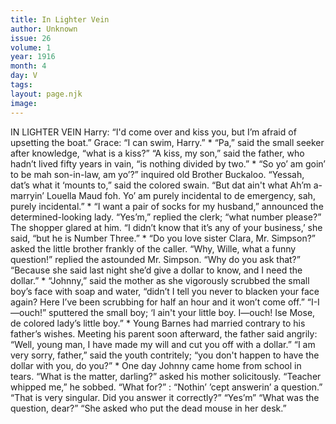 ```yaml
---
title: In Lighter Vein
author: Unknown
issue: 26
volume: 1
year: 1916
month: 4
day: V
tags:
layout: page.njk
image:
---
```

IN LIGHTER VEIN    Harry: “I'd come over and kiss you, but I’m afraid of upsetting the boat.”    Grace: “I can swim, Harry.”    *   “Pa,” said the small seeker after knowledge, “what is a kiss?”    “A kiss, my son,” said the father, who hadn’t lived fifty years in vain, “is nothing divided by two.”    *   “So yo’ am goin’ to be mah son-in-law, am yo’?” inquired old Brother Buckaloo.    “Yessah, dat’s what it ‘mounts to,” said the colored swain. “But dat ain't what Ah’m a-marryin’ Louella Maud foh. Yo’ am purely incidental to de emergency, sah, purely incidental.”    *   “I want a pair of socks for my husband,” announced the determined-looking lady.    “Yes’m,” replied the clerk; “what number please?”    The shopper glared at him. “I didn’t know that it’s any of your business,’ she said, “but he is Number Three.”    *   “Do you love sister Clara, Mr. Simpson?” asked the little brother frankly of the caller.    “Why, Wille, what a funny question!” replied the astounded Mr. Simpson. “Why do you ask that?”    “Because she said last night she’d give a dollar to know, and I need the dollar.”    *   “Johnny,” said the mother as she vigorously scrubbed the small boy’s face with soap and water, “didn’t I tell you never to blacken your face again? Here I’ve been scrubbing for half an hour and it won’t come off.”    “I-I—ouch!” sputtered the small boy; ‘I ain't your little boy. I—ouch! Ise Mose, de colored lady’s little boy.”    *    Young Barnes had married contrary to his father’s wishes. Meeting his parent soon afterward, the father said angrily:    “Well, young man, I have made my will and cut you off with a dollar.”    “I am very sorry, father,” said the youth contritely; “you don't happen to have the dollar with you, do you?”   *   One day Johnny came home from school in tears.    “What is the matter, darling?” asked his mother solicitously.    “Teacher whipped me,” he sobbed.    “What for?” : “Nothin’ ’cept answerin’ a question.”    “That is very singular. Did you answer it correctly?”    “Yes’m” “What was the question, dear?”    “She asked who put the dead mouse in her desk.”
